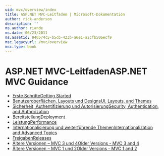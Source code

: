 ```yaml
---
uid: mvc/overview/index
title: ASP.NET MVC-Leitfaden | Microsoft-Dokumentation
author: rick-anderson
description: ''
ms.author: riande
ms.date: 06/23/2011
ms.assetid: 946574c5-b5cb-423b-a6e1-a2cfb506ecf9
msc.legacyurl: /mvc/overview
msc.type: book
---
```

<a name="aspnet-mvc-guidance"></a><span data-ttu-id="bef41-102">ASP.NET MVC-Leitfaden</span><span class="sxs-lookup"><span data-stu-id="bef41-102">ASP.NET MVC Guidance</span></span>
====================
- [<span data-ttu-id="bef41-103">Erste Schritte</span><span class="sxs-lookup"><span data-stu-id="bef41-103">Getting Started</span></span>](getting-started/index.md)
- [<span data-ttu-id="bef41-104">Benutzeroberflächen, Layouts und Designs</span><span class="sxs-lookup"><span data-stu-id="bef41-104">UI, Layouts, and Themes</span></span>](views/index.md)
- [<span data-ttu-id="bef41-105">Sicherheit, Authentifizierung und Autorisierung</span><span class="sxs-lookup"><span data-stu-id="bef41-105">Security, Authentication, and Authorization</span></span>](security/index.md)
- [<span data-ttu-id="bef41-106">Bereitstellung</span><span class="sxs-lookup"><span data-stu-id="bef41-106">Deployment</span></span>](deployment/index.md)
- [<span data-ttu-id="bef41-107">Leistung</span><span class="sxs-lookup"><span data-stu-id="bef41-107">Performance</span></span>](performance/index.md)
- [<span data-ttu-id="bef41-108">Internationalisierung und weiterführende Themen</span><span class="sxs-lookup"><span data-stu-id="bef41-108">Internationalization and Advanced Topics</span></span>](advanced/index.md)
- [<span data-ttu-id="bef41-109">Freigaben</span><span class="sxs-lookup"><span data-stu-id="bef41-109">Releases</span></span>](releases/index.md)
- [<span data-ttu-id="bef41-110">Ältere Versionen – MVC 3 und 4</span><span class="sxs-lookup"><span data-stu-id="bef41-110">Older Versions - MVC 3 and 4</span></span>](older-versions/index.md)
- [<span data-ttu-id="bef41-111">Ältere Versionen – MVC 1 und 2</span><span class="sxs-lookup"><span data-stu-id="bef41-111">Older Versions - MVC 1 and 2</span></span>](older-versions-1/index.md)
